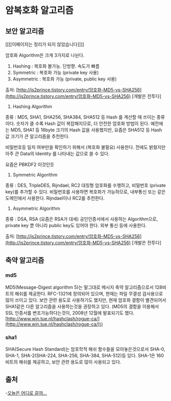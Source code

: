 # 암복호화 알고리즘

## 보안 알고리즘

\[\[\[\[이페이지는 정리가 되지 않았습니다\]\]\]\]

암호화 Algorithm은 크게 3가지로 나뉜다.

1. Hashing : 복호화 불가능. 단방향. 속도가 빠름
2. Symmetric : 복호화 가능 \(private key 사용\)
3. Asymmetric : 복호화 가능 \(private, public key 사용\)

출처: [http://js2prince.tistory.com/entry/암호화-MD5-vs-SHA256](http://js2prince.tistory.com/entry/암호화-MD5-vs-SHA256) \[개발은 전투다\]

1. Hashing Algorithm

종류 : MD5, SHA1, SHA256, SHA384, SHA512 등 Hash 를 계산할 때 쓰이는 종류이다. 숫자가 클 수록 Hash 값이 복잡해지므로, 더 안전한 암호화 방법이 된다. 예전에는 MD5, SHA1 등 16byte 크기의 Hash 값을 사용했지만, 요즘은 SHA512 등 Hash 값 크기가 큰 알고리즘을 추천한다.

비밀번호등 일치 여부만을 확인하기 위해서 \(복호화 불필요\) 사용한다. 전에도 밝혔지만 아주 큰 Data의 Identity 를 나타내는 값으로 쓸 수 있다.

요즘은 PBKDF2 이것인듯

1. Symmetric Algorithm

종류 : DES, TripleDES, Rijndael, RC2 대칭형 암호화를 수행하고, 비밀번호 \(private key\)를 추가할 수 있다. 비밀번호를 사용하면 복호화가 가능하므로, 내부통신 또는 같은 도메인에서 사용한다. Rijndael이나 RC2를 추천한다.

1. Asymmetric Algorithm

종류 : DSA, RSA \(요즘은 RSA가 대세\) 공인인증서에서 사용하는 Algorithm으로, private key 뿐 아니라 public key도 있어야 한다. 외부 통신 등에 사용한다.

출처: [http://js2prince.tistory.com/entry/암호화-MD5-vs-SHA256](http://js2prince.tistory.com/entry/암호화-MD5-vs-SHA256) \[개발은 전투다\]

## 축약 알고리즘

### md5

MD5\(Message-Digest algorithm 5\)는 말그대로 메시지 축약 알고리즘으로서 128비트의 해쉬를 제공한다. RFC-1321에 정의되어 있으며, 현재는 파일 무결성 검사용으로 많이 쓰이고 있다. 보안 관련 용도로 사용하기도 했지만, 현재 암호화 결함이 별견되어서 SHA1같은 다른 알고리즘을 사용하는것을 권장하고 있다. \(MD5의 결함을 이용해서 SSL 인증서를 변조가능하다는것이, 2008년 12월에 발표되기도 했다. [http://www.win.tue.nl/hashclash/rogue-ca/](http://www.win.tue.nl/hashclash/rogue-ca/)\)

### sha1

SHA\(Secure Hash Standard\)는 암호학적 해쉬 함수들을 모아놓은것으로서 SHA-0, SHA-1, SHA-2\(SHA-224, SHA-256, SHA-384, SHA-512\)등 있다. SHA-1은 160비트의 해쉬를 제공하고, 보안 관련 용도로 많이 사용되고 있다.

## 출처

-[오늘은 어디로 갈까...](http://kangwoo.tistory.com/46)

